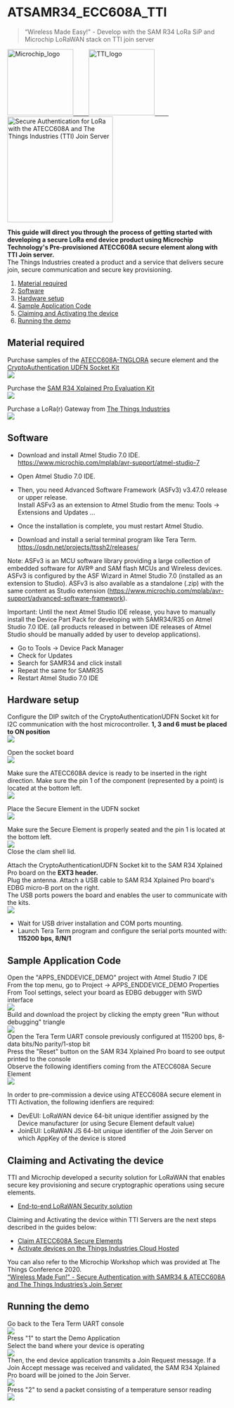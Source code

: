 # ATSAMR34_ECC608A_TTI
> “Wireless Made Easy!" - Develop with the SAM R34 LoRa SiP and Microchip LoRaWAN stack on TTI join server

<p>
<a href="https://www.microchip.com/design-centers/security-ics/trust-platform/trust-go/trust-go-lora-secure-authentication-with-join-servers" target="_blank">
<img border="0" alt="Microchip_logo" src="Doc/Microchip_logo.png" width="150">
&nbsp;&nbsp;&nbsp;&nbsp;&nbsp;&nbsp;&nbsp

<a href="https://www.thethingsindustries.com" target="_blank">
<img border="0" alt="TTI_logo" src="Doc/TTI_logo.png" width="150">
&nbsp;&nbsp;&nbsp;&nbsp;&nbsp;&nbsp;&nbsp

<a href="https://youtu.be/eXXl485fbBE" target="_blank">
<img src="https://img.youtube.com/vi/eXXl485fbBE/0.jpg" 
alt="Secure Authentication for LoRa with the ATECC608A and The Things Industries (TTI) Join Server" width="240"></a>

</p>
</a>



**This guide will direct you through the process of getting started with developing a secure LoRa end device product using Microchip Technology's Pre-provisioned ATECC608A secure element along with TTI Join server.**
</br>
The Things Industries created a product and a service that delivers secure join, secure communication and secure key provisioning.

1. [Material required](#step1)
2. [Software](#step2)
3. [Hardware setup](#step3)
4. [Sample Application Code](#step4)
5. [Claiming and Activating the device](#step5)
6. [Running the demo](#step6)

## Material required <a name="step1"></a>

Purchase samples of the <a href="https://www.microchipdirect.com/product/search/all/ATECC08A-TNGLORA" target="_blank">ATECC608A-TNGLORA</a>
secure element 
and the <a href="https://www.microchipdirect.com/product/search/all/AT88CKSCKTUDFN-XPRO" target="_blank">CryptoAuthentication UDFN Socket Kit</a>
</br>
![](Doc/CryptoAuthenticationUDFN.png)
</br>

Purchase the <a href="https://www.microchip.com/Developmenttools/ProductDetails/DM320111" target="_blank">SAM R34 Xplained Pro Evaluation Kit</a>
</br>
![](Doc/ATSAMR34Xpro.png)
</br>

Purchase a LoRa(r) Gateway from <a href="https://www.thethingsindustries.com/technology/hardware#gateway" target="_blank">The Things Industries</a>
</br>
![](Doc/TTI_Hardware.png)
</br>


## Software <a name="step2"></a>

- Download and install Atmel Studio 7.0 IDE. </br>
https://www.microchip.com/mplab/avr-support/atmel-studio-7

- Open Atmel Studio 7.0 IDE. </br>
- Then, you need Advanced Software Framework (ASFv3) v3.47.0 release or upper release. </br>
Install ASFv3 as an extension to Atmel Studio from the menu: Tools -> Extensions and Updates …
- Once the installation is complete, you must restart Atmel Studio. </br>
- Download and install a serial terminal program like Tera Term. </br>
https://osdn.net/projects/ttssh2/releases/

Note: ASFv3 is an MCU software library providing a large collection of embedded software for AVR® and SAM flash MCUs and Wireless devices. ASFv3 is configured by the ASF Wizard in Atmel Studio 7.0 (installed as an extension to Studio). ASFv3 is also available as a standalone (.zip) with the same content as Studio extension (https://www.microchip.com/mplab/avr-support/advanced-software-framework).

Important:
Until the next Atmel Studio IDE release, you have to manually install the Device Part Pack for developing with SAMR34/R35 on Atmel Studio 7.0 IDE.
(all products released in between IDE releases of Atmel Studio should be manually added by user to develop applications).
- Go to Tools -> Device Pack Manager </br>
- Check for Updates </br>
- Search for SAMR34 and click install </br>
- Repeat the same for SAMR35 </br>
- Restart Atmel Studio 7.0 IDE </br>


## Hardware setup <a name="step3"></a>

Configure the DIP switch of the CryptoAuthenticationUDFN Socket kit for I2C communication with the host microcontroller.
**1, 3 and 6 must be placed to ON position**
</br>
![](Doc/DIP_Switch.png)
</br>

Open the socket board
</br>
![](Doc/OpenSocketBoard.png)
</br>

Make sure the ATECC608A device is ready to be inserted in the right direction.
Make sure the pin 1 of the component (represented by a point) is located at the bottom left.
</br>
![](Doc/SecureElement.png)
</br>

Place the Secure Element in the UDFN socket
</br>
![](Doc/SecureElementPlacement.png)
</br>

Make sure the Secure Element is properly seated and the pin 1 is located at the bottom left.
</br>
![](Doc/SecureElementPlaced.png)
</br>
Close the clam shell lid.
</br>

Attach the CryptoAuthenticationUDFN Socket kit to the SAM R34 Xplained Pro board on the **EXT3 header.**
</br>
Plug the antenna.
Attach a USB cable to SAM R34 Xplained Pro board's EDBG micro-B port on the right.</br>
The USB ports powers the board and enables the user to communicate with the kits.
</br>
![](Doc/FullSetup.png)


- Wait for USB driver installation and COM ports mounting. </br>
- Launch Tera Term program and configure the serial ports mounted with: **115200 bps, 8/N/1**

## Sample Application Code <a name="step4"></a>

Open the "APPS_ENDDEVICE_DEMO" project with Atmel Studio 7 IDE</br>
From the top menu, go to Project -> APPS_ENDDEVICE_DEMO Properties</br>
From Tool settings, select your board as EDBG debugger with SWD interface
</br>
![](Doc/EDBG.png)
</br>
Build and download the project by clicking the empty green "Run without debugging" triangle
</br>
![](Doc/AtmelStudio.png)
</br>
Open the Tera Term UART console previously configured at 115200 bps, 8-data bits/No parity/1-stop bit
</br>
Press the "Reset" button on the SAM R34 Xplained Pro board to see output printed to the console
</br>
Observe the following identifiers coming from the ATECC608A Secure Element
</br>
![](Doc/UART_Console1.png)
</br>


In order to pre-commission a device using ATECC608A secure element in TTI Activation, the following idenfiers are required:

- DevEUI: LoRaWAN device 64-bit unique identifier assigned by the Device manufacturer (or using Secure Element default value)
- JoinEUI: LoRaWAN JS 64-bit unique identifier of the Join Server on which AppKey of the device is stored


## Claiming and Activating the device <a name="step5"></a>

TTI and Microchip developed a security solution for LoRaWAN that enables secure key provisioning and secure cryptographic operations using secure elements.
</br>
- <a href="https://www.thethingsindustries.com/technology/security-solution" target="_blank">End-to-end LoRaWAN Security solution</a></br>

Claiming and Activating the device within TTI Servers are the next steps described in the guides below:</br>
- <a href="https://enterprise.thethingsstack.io/v3.3.2/guides/claim-atecc608a/" target="_blank">Claim ATECC608A Secure Elements</a></br>
- <a href="https://enterprise.thethingsstack.io/v3.3.2/guides/cloud-hosted/tti-join-server/activate-devices-cloud-hosted/" target="_blank">Activate devices on the Things Industries Cloud Hosted</a></br>

You can also refer to the Microchip Workshop which was provided at The Things Conference 2020.</br>
<a href="https://github.com/MicrochipTech/secure_lorawan_with_tti" target="_blank">“Wireless Made Fun!" - Secure Authentication with SAMR34 & ATECC608A and The Things Industries’s Join Server</a></br>


## Running the demo <a name="step6"></a>

Go back to the Tera Term UART console
</br>
![](Doc/UART_Console2.png)
</br>
Press "1" to start the Demo Application
</br>
Select the band where your device is operating
</br>
![](Doc/UART_Console3.png)
</br>
Then, the end device application transmits a Join Request message. If a Join Accept message was received and validated, the SAM R34 Xplained Pro board will be joined to the Join Server.
</br>
![](Doc/UART_Console4.png)
</br>
Press "2" to send a packet consisting of a temperature sensor reading
</br>
![](Doc/UART_Console5.png)
</br>

